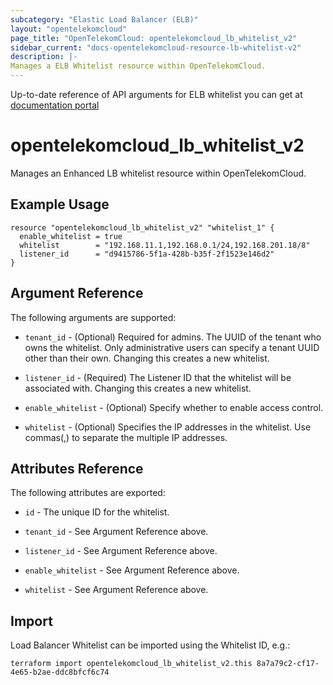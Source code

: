```yaml
---
subcategory: "Elastic Load Balancer (ELB)"
layout: "opentelekomcloud"
page_title: "OpenTelekomCloud: opentelekomcloud_lb_whitelist_v2"
sidebar_current: "docs-opentelekomcloud-resource-lb-whitelist-v2"
description: |-
Manages a ELB Whitelist resource within OpenTelekomCloud.
---
```


Up-to-date reference of API arguments for ELB whitelist you can get at
[documentation portal](https://docs.otc.t-systems.com/elastic-load-balancing/api-ref/apis_v2.0/whitelist)

# opentelekomcloud_lb_whitelist_v2

Manages an Enhanced LB whitelist resource within OpenTelekomCloud.

## Example Usage

```hcl
resource "opentelekomcloud_lb_whitelist_v2" "whitelist_1" {
  enable_whitelist = true
  whitelist        = "192.168.11.1,192.168.0.1/24,192.168.201.18/8"
  listener_id      = "d9415786-5f1a-428b-b35f-2f1523e146d2"
}
```

## Argument Reference

The following arguments are supported:

* `tenant_id` - (Optional) Required for admins. The UUID of the tenant who owns
  the whitelist.  Only administrative users can specify a tenant UUID
  other than their own. Changing this creates a new whitelist.

* `listener_id` - (Required) The Listener ID that the whitelist will be associated with. Changing this creates a new whitelist.

* `enable_whitelist` - (Optional) Specify whether to enable access control.

* `whitelist` - (Optional) Specifies the IP addresses in the whitelist. Use commas(,) to separate
  the multiple IP addresses.

## Attributes Reference

The following attributes are exported:

* `id` - The unique ID for the whitelist.

* `tenant_id` - See Argument Reference above.

* `listener_id` - See Argument Reference above.

* `enable_whitelist` - See Argument Reference above.

* `whitelist` - See Argument Reference above.

## Import

Load Balancer Whitelist can be imported using the Whitelist ID, e.g.:

```shell
terraform import opentelekomcloud_lb_whitelist_v2.this 8a7a79c2-cf17-4e65-b2ae-ddc8bfcf6c74
```
